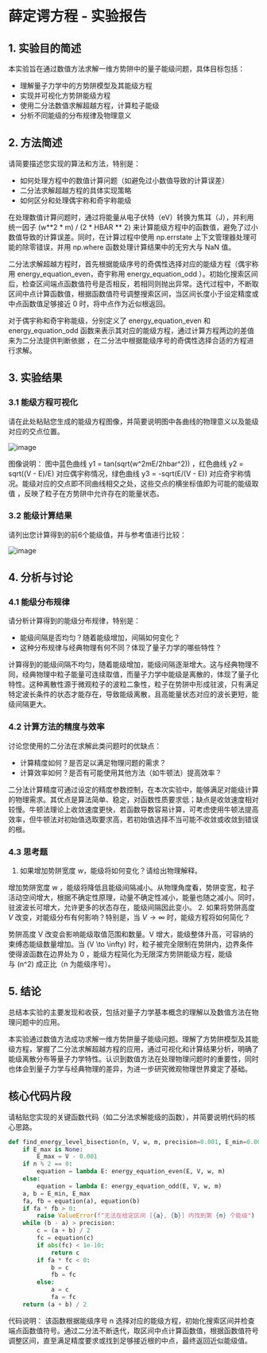 # 薛定谔方程 - 实验报告

## 1. 实验目的简述

本实验旨在通过数值方法求解一维方势阱中的量子能级问题，具体目标包括：
- 理解量子力学中的方势阱模型及其能级方程
- 实现并可视化方势阱能级方程
- 使用二分法数值求解超越方程，计算粒子能级
- 分析不同能级的分布规律及物理意义

## 2. 方法简述

请简要描述您实现的算法和方法，特别是：
- 如何处理方程中的数值计算问题（如避免过小数值导致的计算误差）
- 二分法求解超越方程的具体实现策略
- 如何区分和处理偶宇称和奇宇称能级

在处理数值计算问题时，通过将能量从电子伏特（eV）转换为焦耳（J），并利用统一因子 (w**2 * m) / (2 * HBAR ** 2) 来计算能级方程中的函数值，避免了过小数值导致的计算误差。同时，在计算过程中使用 np.errstate 上下文管理器处理可能的除零错误，并用 np.where 函数处理计算结果中的无穷大与 NaN 值。

二分法求解超越方程时，首先根据能级序号的奇偶性选择对应的能级方程（偶宇称用 energy_equation_even，奇宇称用 energy_equation_odd ）。初始化搜索区间后，检查区间端点函数值符号是否相反，若相同则抛出异常。迭代过程中，不断取区间中点计算函数值，根据函数值符号调整搜索区间，当区间长度小于设定精度或中点函数值足够接近 0 时，将中点作为近似根返回。

对于偶宇称和奇宇称能级，分别定义了 energy_equation_even 和 energy_equation_odd 函数来表示其对应的能级方程，通过计算方程两边的差值来为二分法提供判断依据 ，在二分法中根据能级序号的奇偶性选择合适的方程进行求解。

## 3. 实验结果

### 3.1 能级方程可视化

请在此处粘贴您生成的能级方程图像，并简要说明图中各曲线的物理意义以及能级对应的交点位置。

![image](https://github.com/user-attachments/assets/3e83a445-b2ec-48ce-a76f-9050f0449df9)


图像说明：
图中蓝色曲线 y1 = tan(sqrt(w^2mE/2hbar^2)) ，红色曲线 y2 = sqrt((V - E)/E) 对应偶宇称情况，绿色曲线 y3 = -sqrt(E/(V - E)) 对应奇宇称情况。能级对应的交点即不同曲线相交之处，这些交点的横坐标值即为可能的能级取值 ，反映了粒子在方势阱中允许存在的能量状态。
### 3.2 能级计算结果

请列出您计算得到的前6个能级值，并与参考值进行比较：

![image](https://github.com/user-attachments/assets/f98a3ad3-ae5d-47c2-8cc6-e1c82d27f5bf)


## 4. 分析与讨论

### 4.1 能级分布规律

请分析计算得到的能级分布规律，特别是：
- 能级间隔是否均匀？随着能级增加，间隔如何变化？
- 这种分布规律与经典物理有何不同？体现了量子力学的哪些特性？

计算得到的能级间隔不均匀，随着能级增加，能级间隔逐渐增大。这与经典物理不同，经典物理中粒子能量可连续取值，而量子力学中能级是离散的，体现了量子化特性。这种离散性源于微观粒子的波粒二象性，粒子在势阱中形成驻波，只有满足特定波长条件的状态才能存在，导致能级离散，且高能量状态对应的波长更短，能级间隔更大。

### 4.2 计算方法的精度与效率

讨论您使用的二分法在求解此类问题时的优缺点：
- 计算精度如何？是否足以满足物理问题的需求？
- 计算效率如何？是否有可能使用其他方法（如牛顿法）提高效率？

二分法计算精度可通过设定的精度参数控制，在本次实验中，能够满足对能级计算的物理需求。其优点是算法简单、稳定，对函数性质要求低；缺点是收敛速度相对较慢。牛顿法理论上收敛速度更快，若函数导数容易计算，可考虑使用牛顿法提高效率，但牛顿法对初始值选取要求高，若初始值选择不当可能不收敛或收敛到错误的根。

### 4.3 思考题

1. 如果增加势阱宽度 $w$，能级将如何变化？请给出物理解释。

增加势阱宽度 w ，能级将降低且能级间隔减小。从物理角度看，势阱变宽，粒子活动空间增大，根据不确定性原理，动量不确定性减小，能量也随之减小。同时，驻波波长可增大，允许更多的状态存在，能级间隔因此变小。
2. 如果将势阱高度 $V$ 改变，对能级分布有何影响？特别是，当 $V \to \infty$ 时，能级方程将如何简化？

势阱高度 V 改变会影响能级取值范围和数量。V 增大，能级整体升高，可容纳的束缚态能级数量增加。当 \(V \to \infty\) 时，粒子被完全限制在势阱内，边界条件使得波函数在边界处为 0 ，能级方程简化为无限深方势阱能级方程，能级与 \(n^2\) 成正比（n 为能级序号）。

## 5. 结论

总结本实验的主要发现和收获，包括对量子力学基本概念的理解以及数值方法在物理问题中的应用。

本实验通过数值方法成功求解一维方势阱量子能级问题。理解了方势阱模型及其能级方程，掌握了二分法求解超越方程的应用，通过可视化和计算结果分析，明确了能级离散分布等量子力学特性。认识到数值方法在处理物理问题时的重要性，同时也体会到量子力学与经典物理的差异，为进一步研究微观物理世界奠定了基础。

## 核心代码片段

请粘贴您实现的关键函数代码（如二分法求解能级的函数），并简要说明代码的核心思路。

```python
def find_energy_level_bisection(n, V, w, m, precision=0.001, E_min=0.001, E_max=None):
    if E_max is None:
        E_max = V - 0.001
    if n % 2 == 0:
        equation = lambda E: energy_equation_even(E, V, w, m)
    else:
        equation = lambda E: energy_equation_odd(E, V, w, m)
    a, b = E_min, E_max
    fa, fb = equation(a), equation(b)
    if fa * fb > 0:
        raise ValueError(f"无法在给定区间 [{a}, {b}] 内找到第 {n} 个能级")
    while (b - a) > precision:
        c = (a + b) / 2
        fc = equation(c)
        if abs(fc) < 1e-10:
            return c
        if fa * fc < 0:
            b = c
            fb = fc
        else:
            a = c
            fa = fc
    return (a + b) / 2
```

代码说明：
该函数根据能级序号 n 选择对应的能级方程，初始化搜索区间并检查端点函数值符号。通过二分法不断迭代，取区间中点计算函数值，根据函数值符号调整区间，直至满足精度要求或找到足够接近根的中点，最终返回近似能级值。

